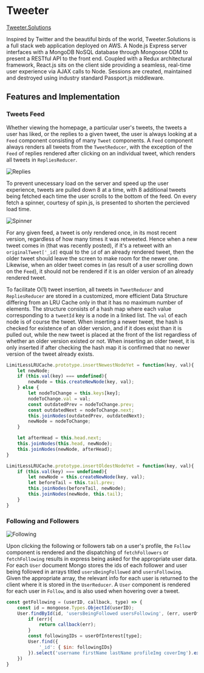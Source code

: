 # Tweeter

[Tweeter.Solutions](http://tweeter.solutions/)

Inspired by Twitter and the beautiful birds of the world, Tweeter.Solutions is a full stack web application deployed on AWS.  A Node.js Express server interfaces with a MongoDB NoSQL database through Mongoose ODM to present a RESTful API to the front end.  Coupled with a Redux architectural framework, React.js sits on the client side providing a seamless, real-time user experience via AJAX calls to Node.  Sessions are created, maintained and destroyed using industry standard Passport.js middleware.  

## Features and Implementation
### Tweets Feed
Whether viewing the homepage, a particular user's tweets, the tweets a user has liked, or the replies to a given tweet, the user is always looking at a `Feed` component consisting of many `Tweet` components.  A `Feed` component always renders all tweets from the `TweetReducer`, with the exception of the `Feed` of replies rendered after clicking on an individual tweet, which renders all tweets in `RepliesReducer`.  

![](https://github.com/osandoval42/TwitterClone/blob/master/screenshots/replies.png "Replies")

To prevent unecessary load on the server and speed up the user experience, tweets are pulled down 8 at a time, with 8 additional tweets being fetched each time the user scrolls to the bottom of the feed.  On every fetch a spinner, courtesy of spin.js, is presented to shorten the percieved load time.

![](https://github.com/osandoval42/TwitterClone/blob/master/screenshots/spin.png "Spinner")

For any given feed, a tweet is only rendered once, in its most recent version, regardless of how many times it was retweeted.  Hence when a new tweet comes in (that was recently posted), if it's a retweet with an `originalTweet['_id]` equal to the `id` of an already rendered tweet, then the older tweet should leave the screen to make room for the newer one.  Likewise, when an older tweet comes in (as result of a user scrolling down on the `Feed`), it should not be rendered if it is an older version of an already rendered tweet.

To facilitate O(1) tweet insertion, all tweets in `TweetReducer` and `RepliesReducer` are stored in a customized, more efficient Data Structure differing from an LRU Cache only in that it has no maximum number of elements.  The structure consists of a hash map where each value corresponding to a `tweetId` key is a node in a linked list.  The `val` of each node is of course the tweet.  When inserting a newer tweet, the hash is checked for existence of an older version, and if it does exist than it is pulled out, while the new tweet is placed at the front of the list regardless of whether an older version existed or not.  When inserting an older tweet, it is only inserted if after checking the hash map it is confirmed that no newer version of the tweet already exists. 

```javascript
LimitLessLRUCache.prototype.insertNewestNodeYet = function(key, val){
	let newNode;
	if (this.val(key) === undefined){
		newNode = this.createNewNode(key, val);
	} else {
		let nodeToChange = this.keys[key];
		nodeToChange.val = val;
		const outdatedPrev = nodeToChange.prev;
		const outdatedNext = nodeToChange.next;
		this.joinNodes(outdatedPrev, outdatedNext);
		newNode = nodeToChange;
	}

	let afterHead = this.head.next;
	this.joinNodes(this.head, newNode);
	this.joinNodes(newNode, afterHead);
}

LimitLessLRUCache.prototype.insertOldestNodeYet = function(key, val){
	if (this.val(key) === undefined){
		let newNode = this.createNewNode(key, val);
		let beforeTail = this.tail.prev;
		this.joinNodes(beforeTail, newNode);
		this.joinNodes(newNode, this.tail);
	}
}
```
### Following and Followers

![](https://github.com/osandoval42/TwitterClone/blob/master/screenshots/Following.png "Following")

Upon clicking the following or followers tab on a user's profile, the `Follow` component is rendered and the dispatching of `fetchFollowers` or `fetchFollowing` results in express being asked for the appropriate user data.  For each `User` document Mongo stores the ids of each follower and user being followed in arrays titled `usersBeingFollowed` and `usersFollowing`.  Given the appropriate array, the relevant info for each user is returned to the client where it is stored in the `UserReducer`.  A `User` component is rendered for each user in `Follow`, and is also used when hovering over a tweet.

```javascript
const getFollowing = (userID, callback, type) => {
	const id = mongoose.Types.ObjectId(userID);
	User.findById(id, 'usersBeingFollowed usersFollowing', (err, userOfInterest) => {
		if (err){
			return callback(err);
		} 
		const followingIDs = userOfInterest[type];
		User.find({
			'_id': { $in: followingIDs}
		}).select('username firstName lastName profileImg coverImg').exec(callback);
	})
}
```
